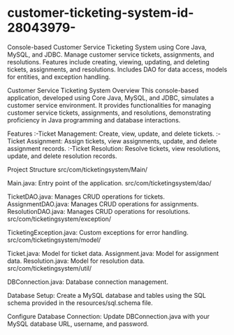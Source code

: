 # customer-ticketing-system-id-28043979-
Console-based Customer Service Ticketing System using Core Java, MySQL, and JDBC. Manage customer service tickets, assignments, and resolutions. Features include creating, viewing, updating, and deleting tickets, assignments, and resolutions. Includes DAO for data access, models for entities, and exception handling.


Customer Service Ticketing System
Overview
This console-based application, developed using Core Java, MySQL, and JDBC, simulates a customer service environment. It provides functionalities for managing customer service tickets, assignments, and resolutions, demonstrating proficiency in Java programming and database interactions.

Features
:-Ticket Management: Create, view, update, and delete tickets.
:-Ticket Assignment: Assign tickets, view assignments, update, and delete assignment records.
:-Ticket Resolution: Resolve tickets, view resolutions, update, and delete resolution records.

Project Structure
src/com/ticketingsystem/Main/

Main.java: Entry point of the application.
src/com/ticketingsystem/dao/

TicketDAO.java: Manages CRUD operations for tickets.
AssignmentDAO.java: Manages CRUD operations for assignments.
ResolutionDAO.java: Manages CRUD operations for resolutions.
src/com/ticketingsystem/exception/

TicketingException.java: Custom exceptions for error handling.
src/com/ticketingsystem/model/

Ticket.java: Model for ticket data.
Assignment.java: Model for assignment data.
Resolution.java: Model for resolution data.
src/com/ticketingsystem/util/

DBConnection.java: Database connection management.



Database Setup: Create a MySQL database and tables using the SQL schema provided in the resources/sql.schema file.

Configure Database Connection: Update DBConnection.java with your MySQL database URL, username, and password.
